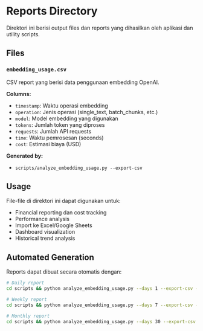# Reports Directory

Direktori ini berisi output files dan reports yang dihasilkan oleh aplikasi dan utility scripts.

## Files

### `embedding_usage.csv`
CSV report yang berisi data penggunaan embedding OpenAI.

**Columns:**
- `timestamp`: Waktu operasi embedding
- `operation`: Jenis operasi (single_text, batch_chunks, etc.)
- `model`: Model embedding yang digunakan
- `tokens`: Jumlah token yang diproses
- `requests`: Jumlah API requests
- `time`: Waktu pemrosesan (seconds)
- `cost`: Estimasi biaya (USD)

**Generated by:**
- `scripts/analyze_embedding_usage.py --export-csv`

## Usage

File-file di direktori ini dapat digunakan untuk:
- Financial reporting dan cost tracking
- Performance analysis
- Import ke Excel/Google Sheets
- Dashboard visualization
- Historical trend analysis

## Automated Generation

Reports dapat dibuat secara otomatis dengan:

```bash
# Daily report
cd scripts && python analyze_embedding_usage.py --days 1 --export-csv --output ../reports/daily_$(date +%Y%m%d).csv

# Weekly report  
cd scripts && python analyze_embedding_usage.py --days 7 --export-csv --output ../reports/weekly_$(date +%Y%m%d).csv

# Monthly report
cd scripts && python analyze_embedding_usage.py --days 30 --export-csv --output ../reports/monthly_$(date +%Y%m%d).csv
```
